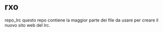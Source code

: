 # rxo
repo_lrc
questo repo contiene la maggior parte dei file da usare per creare il nuovo sito web del lrc.
